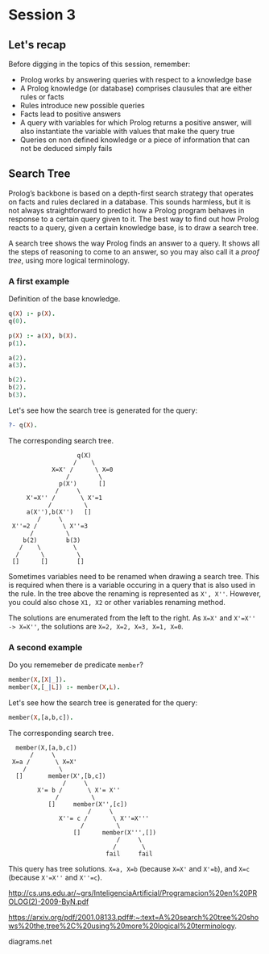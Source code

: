 # Session 3

## Let's recap

Before digging in the topics of this session, remember:

- Prolog works by answering queries with respect to a knowledge base
- A Prolog knowledge (or database) comprises clausules that are either rules or facts
- Rules introduce new possible queries
- Facts lead to positive answers
- A query with variables for which Prolog returns a positive answer, will also instantiate the
  variable with values that make the query true
- Queries on non defined knowledge or a piece of information that can not be deduced simply fails

## Search Tree

Prolog’s backbone is based on a depth-first search strategy that operates on facts and rules
declared in a database. This sounds harmless, but it is not always straightforward to predict how a Prolog program behaves
in response to a certain query given to it. The best way to find out how Prolog reacts to a query, 
given a certain knowledge base, is to draw a search tree.
 
A search tree shows the way Prolog finds an answer to a query. It shows all the steps
of reasoning to come to an answer, so you may also call it a *proof tree*, using more logical
terminology.

### A first example

Definition of the base knowledge.

```prolog
q(X) :- p(X).
q(0).

p(X) :- a(X), b(X).
p(1).

a(2).
a(3).

b(2).
b(2).
b(3).
```

Let's see how the search tree is generated for the query:

```prolog
?- q(X).
```

The corresponding search tree.

```text
                   q(X)
                  /    \
            X=X' /      \ X=0
                /        \
              p(X')      []
             /     \ 
     X'=X'' /       \ X'=1
           /         \
     a(X''),b(X'')   []
        /     \
 X''=2 /       \ X''=3
      /         \
    b(2)        b(3)
   /    \         \
  /      \         \
 []      []        []
```

Sometimes variables need to be renamed when drawing a search tree. This is required when there is a variable occuring 
in a query that is also used in the rule. In the tree above the renaming is represented as  `X', X''`. 
However, you could also chose `X1, X2` or other variables renaming method.

The solutions are enumerated from the left to the right. As `X=X'` and `X'=X'' -> X=X''`, the solutions are `X=2, X=2, X=3, X=1, X=0`.

### A second example

Do you rememeber de predicate `member`?

```prolog
member(X,[X|_]).
member(X,[_|L]) :- member(X,L).
```
Let's see how the search tree is generated for the query:

```prolog
member(X,[a,b,c]).
```

The corresponding search tree.

```text
  member(X,[a,b,c])
      /     \
 X=a /       \ X=X'
    /         \
  []       member(X',[b,c])
               /     \
        X'= b /       \ X'= X''
             /         \
           []     member(X'',[c])
                      /     \
              X''= c /       \ X''=X'''
                    /         \
                  []      member(X''',[])
                              /     \   
                             /       \
                           fail     fail 
```

This query has tree solutions. `X=a, X=b` (because `X=X'` and `X'=b`), and `X=c` (because `X'=X''` and `X''=c`).


http://cs.uns.edu.ar/~grs/InteligenciaArtificial/Programacion%20en%20PROLOG(2)-2009-ByN.pdf

https://arxiv.org/pdf/2001.08133.pdf#:~:text=A%20search%20tree%20shows%20the,tree%2C%20using%20more%20logical%20terminology.

diagrams.net
